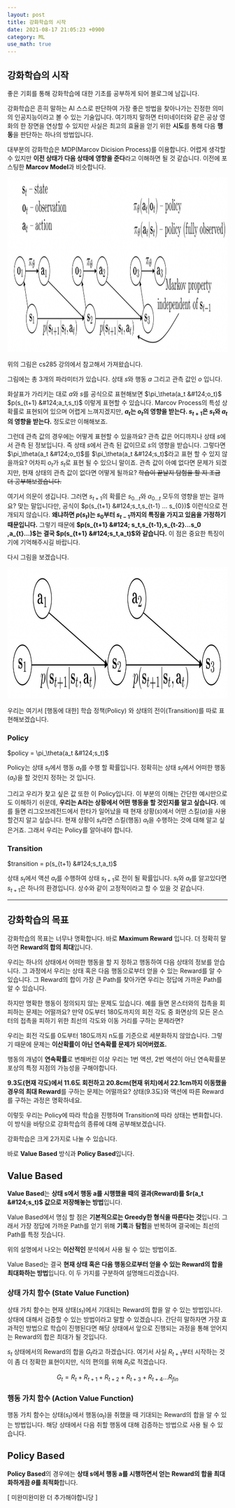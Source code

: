 ```yaml
---
layout: post
title: 강화학습의 시작
date: 2021-08-17 21:05:23 +0900
category: ML
use_math: true
---
```


강화학습의 시작
---

좋은 기회를 통해 강화학습에 대한 기초를 공부하게 되어 블로그에 남깁니다.

강화학습은 흔히 말하는 AI 스스로 판단하여 가장 좋은 방법을 찾아나가는 진정한 의미의 인공지능이라고 볼 수 있는 기술입니다. 여기까지 말하면 터미네이터와 같은 공상 영화의 한 장면을 연상할 수 있지만 사실은 최고의 효율을 얻기 위한 **시도**를 통해 다음 **행동**을 판단하는 하나의 방법입니다.

대부분의 강화학습은 MDP(Marcov Dicision Process)를 이용합니다. 어렵게 생각할 수 있지만 **이전 상태가 다음 상태에 영향을 준다**라고 이해하면 될 것 같습니다. 이전에 포스팅한 **Marcov Model**과 비슷합니다.

<img src="/assets/img/강화1.png" width="1000" height="400">

위의 그림은 cs285 강의에서 참고해서 가져왔습니다.

그림에는 총 3개의 파라미터가 있습니다. 상태 $s$와 행동 $a$ 그리고 관측 값인 $o$ 입니다.

화살표가 가리키는 대로 $a$와 $s$를 공식으로 표현해보면 $\pi_\theta(a_t	&#124;o_t)$ $p(s_{t+1}	&#124;a_t,s_t)$ 이렇게 표현할 수 있습니다. Marcov Process의 특성 상 확률로 표현되어 있으며 어렵게 느껴지겠지만, **$a_t$는 $o_t$의 영향을 받는다. $s_{t+1}$은 $s_t$와 $a_t$의 영향을 받는다.** 정도로만 이해해보죠.

그런데 관측 값의 경우에는 어떻게 표현할 수 있을까요? 관측 값은 어디까지나 상태 $s$에서 관측 된 정보입니다. 즉 상태 $s$에서 관측 된 값이므로 $s$의 영향을 받습니다. 그렇다면 $\pi_\theta(a_t	&#124;o_t)$를 $\pi_\theta(a_t	&#124;s_t)$라고 표현 할 수 있지 않을까요? 어차피 $o_t$가 $s_t$로 표현 될 수 있으니 말이죠. 관측 값이 아예 없다면 문제가 되겠지만, 현재 상태의 관측 값이 없다면 어떻게 될까요? ~~학습이 끝날지 탐험을 할 지 조금 더 공부해보겠습니다.~~

여기서 의문이 생깁니다. 그러면 $s_{t+1}$의 확률은 $s_{0 ... t}$와 $a_{0 ... t}$ 모두의 영향을 받는 걸까요? 맞는 말입니다만, 공식이 $p(s_{t+1}	&#124;s_t,s_{t-1} ... s_{0})$ 이런식으로 전개되지 않습니다. **왜냐하면 $p(s_{t})$는 $s_0$부터 $s_{t-1}$까지의 특징을 가지고 있음을 가정하기 때문입니다.** 그렇기 때문에 **$p(s_{t+1} 	&#124; s_t,s_{t-1},s_{t-2}...s_0 ,a_{t}...)$는 결국 $p(s_{t+1}	&#124;s_t,a_t)$와 같습니다.** 이 점은 중요한 특징이기에 기억해주시길 바랍니다.

다시 그림을 보겠습니다.

<img src="/assets/img/강화2.png" width="800" height="300">

우리는 여기서 [행동에 대한] 학습 정책(Policy) 와 상태의 전이(Transition)를 따로 표현해보겠습니다.

### Policy

$policy = \pi_\theta(a_t	&#124;s_t)$

Policy는 상태 $s_t$에서 행동 $a_t$를 수행 할 확률입니다. 정확히는 상태 $s_t$에서 어떠한 행동($a_t$)을 할 것인지 정하는 것 입니다.

그리고 우리가 찾고 싶은 값 또한 이 Policy입니다. 이 부분의 이해는 간단한 예시만으로도 이해하기 쉬운데, **우리는 A라는 상황에서 어떤 행동을 할 것인지를 알고 싶습니다.** 예를 들면 리그오브레전드에서 한타가 일어났을 때 현재 상황($s$)에서 어떤 스킬($a$)을 사용 할건지 알고 싶습니다. 현재 상황이 $s_t$라면 스킬(행동) $a_t$을 수행하는 것에 대해 알고 싶은거죠. 그래서 우리는 Policy를 알아내야 합니다.

### Transition

$transition = p(s_{t+1}	&#124;s_t,a_t)$

상태 $s_t$에서 액션 $a_t$를 수행하여 상태 $s_{t+1}$로 전이 될 확률입니다. $s_t$와 $a_t$를 알고있다면 $s_{t+1}$은 하나의 환경입니다. 상수와 같이 고정적이라고 할 수 있을 것 같습니다.

---

## 강화학습의 목표

강화학습의 목표는 너무나 명확합니다. 바로 **Maximum Reward** 입니다. 더 정확히 말하면 **Reward의 합의 최대**입니다.

우리는 하나의 상태에서 어떠한 행동을 할 지 정하고 행동하여 다음 상태의 정보를 얻습니다. 그 과정에서 우리는 상태 혹은 다음 행동으로부터 얻을 수 있는 Reward를 알 수 있습니다. 그 Reward의 합이 가장 큰 Path를 찾아가면 우리는 정답에 가까운 Path를 알 수 있습니다.

하지만 명확한 행동이 정의되지 않는 문제도 있습니다. 예를 들면 몬스터와의 접촉을 회피하는 문제는 어떨까요? 만약 0도부터 180도까지의 회전 각도 중 화면상의 모든 몬스터의 접촉을 피하기 위한 최선의 각도와 이동 거리를 구하는 문제라면?

우리는 회전 각도를 0도부터 180도까지 n도를 기준으로 세분화하지 않았습니다. 그렇기 때문에 문제는 **이산확률이 아닌 연속확률 문제가 되어버렸죠.**

행동의 개념이 **연속확률**로 변해버린 이상 우리는 1번 액션, 2번 액션이 아닌 연속확률분포상의 특정 지점의 가능성을 구해야합니다.

**9.3도(현재 각도)에서 11.6도 회전하고 20.8cm(현재 위치)에서 22.1cm까지 이동했을 경우의 최대 Reward**를 구하는 문제는 어떨까요? 상태(9.3도)와 액션에 따른 Reward를 구하는 과정은 명확하네요.

이렇듯 우리는 Policy에 따라 학습을 진행하며 Transition에 따라 상태는 변화합니다. 이 방식을 바탕으로 강화학습의 종류에 대해 공부해보겠습니다.

강화학습은 크게 2가지로 나눌 수 있습니다.

바로 **Value Based** 방식과 **Policy Based**입니다.

## Value Based

**Value Based**는 **상태 s에서 행동 a를 시행했을 때의 결과(Reward)를 $r(a_t	&#124;s_t)$ 값으로 저장해놓는 방법**입니다.

Value Based에서 명심 할 점은 **기본적으로는 Greedy한 형식을 따른다는 것**입니다. 그래서 가장 정답에 가까운 Path를 얻기 위해 **기록**과 **탐험**을 반복하며 결국에는 최선의 Path를 특정 짓습니다.

위의 설명에서 나오는 **이산적인** 분석에서 사용 될 수 있는 방법이죠.

Value Based는 결국 **현재 상태 혹은 다음 행동으로부터 얻을 수 있는 Reward의 합을 최대화하는 방법**입니다. 이 두 가지를 구분하여 설명해드리겠습니다.

### 상태 가치 함수 (State Value Function)

상태 가치 함수는 현재 상태($s_t$)에서 기대되는 Reward의 합을 알 수 있는 방법입니다. 상태에 대해서 검증할 수 있는 방법이라고 말할 수 있겠습니다. 간단히 말하자면 가장 효과적인 방법으로 학습이 진행된다면 해당 상태에서 앞으로 진행되는 과정을 통해 얻어지는 Reward의 합은 최대가 될 것입니다.

$s_t$ 상태에서의 Reward의 합을 $G_t$라고 하겠습니다. 여기서 사실 $R_{t+1}$부터 시작하는 것이 좀 더 정확한 표현이지만, 식의 편의를 위해 $R_t$로 적겠습니다.

$$G_t = R_{t} + R_{t+1} + R_{t+2} + R_{t+3} + R_{t+4} ... R_{fin}$$

### 행동 가치 함수 (Action Value Function)

행동 가치 함수는 상태($s_t$)에서 행동($a_t$)을 취했을 때 기대되는 Reward의 합을 알 수 있는 방법입니다. 해당 상태에서 다음 취할 행동에 대해 검증하는 방법으로 사용 될 수 있습니다.

## Policy Based

**Policy Based**의 경우에는 **상태 s에서 행동 a를 시행하면서 얻는 Reward의 합을 최대화하게끔 $\theta$를 최적화**합니다.

[ 미완미완미완 더 추가해야합니당 ]

<script type="text/javascript" src="https://cdnjs.cloudflare.com/ajax/libs/mathjax/2.7.1/MathJax.js?config=TeX-AMS-MML_HTMLorMML"></script>